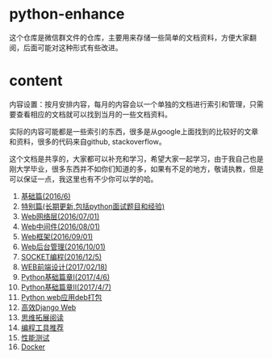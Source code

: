 # python-enhance

这个仓库是微信群文件的仓库，主要用来存储一些简单的文档资料，方便大家翻阅，后面可能对这种形式有些改进。

# content

内容设置：按月安排内容，每月的内容会以一个单独的文档进行索引和管理，只需要查看相应的文档就可以找到当月的一些文档资料。

实际的内容可能都是一些索引的东西，很多是从google上面找到的比较好的文章和资料，很多的代码来自github, stackoverflow。

这个文档是共享的，大家都可以补充和学习，希望大家一起学习，由于我自己也是刚大学毕业，很多东西并不如你们知道的多，如果有不足的地方，敬请执教，但是可以保证一点，我这里也有不少你可以学的哈。

1. [基础篇(2016/6)][1]
2. [特别篇(长期更新,包括python面试题目和经验)][2]
3. [Web网络层(2016/07/01)][3]
4. [Web中间件(2016/08/01)][4]
5. [Web框架(2016/09/01)][5]
6. [Web后台管理(2016/10/01)][6]
7. [SOCKET编程(2016/12/5)][7]
8. [WEB前端设计(2017/02/18)][8]
9. [Python基础篇章I(2017/4/6)][9]
10. [Python基础篇章II(2017/4/7)][10]
11. [Python web应用deb打包][11]
12. [高效Django Web][12]
13. [思维拓展阅读][13]
14. [编程工具推荐][14]
15. [性能测试][15]
16. [Docker][16]


[1]: ./month-1.md 'basic tutorial'
[2]: ./month-1-1.md 'interview how-to'
[3]: ./month-2.md 'web network'
[4]: ./month-3.md 'middleware'
[5]: ./month-4.md 'async'
[6]: ./month-5.md 'web framework'
[7]: ./month-6.md 'socket programming'
[8]: ./month-7.md 'web frontend design'
[9]: ./month-8.md 'python fundamentals'
[10]: ./month-9.md 'python fundamentals'
[11]: ./python-debian.md 'debian deb package'
[12]: ./django-web.md 'django web'
[13]: ./month-10.md '思维拓展'
[14]: ./month-11.md '编程工具'
[15]: ./benchmark.md '性能测试'
[16]: ./docker.md "docker tech"